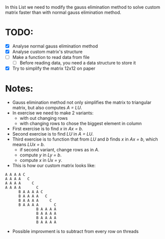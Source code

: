 In this List we need to modify the gauss elimination method to solve custom matrix faster than with normal gauss elimination method.

# TODO:
- [x] Analyse normal gauss elimination method
- [x] Analyse custom matrix's structure
- [ ] Make a function to read data from file
    - [ ] Before reading data, you need a data structure to store it
- [x] Try to simplify the matrix 12x12 on paper

# Notes:
- Gauss elimination method not only simplifies the matrix to triangular matrix, but also computes *A = LU*.
- In exercise we need to make 2 variants:
    - with out changing rows
    - with changing rows to chose the biggest element in column
- First exercise is to find *x* in *Ax = b*.
- Second exercise is to find *LU* in *A = LU*.
- Third exercise is to function that from *LU* and *b* finds *x* in *Ax = b*, which means *LUx = b*.
    - if second variant, change rows as in *A*.
    - compute *y* in *Ly = b*.
    - compute *x* in *Ux = y*.
- This is how our custom matrix looks like:
```
A A A A C
A A A A   C
A A A A     C
A A A A       C
      B A A A A C
      B A A A A   C
      B A A A A     C
      B A A A A       C
              B A A A A
              B A A A A
              B A A A A
              B A A A A
```

- Possible improvment is to subtract from every row on threads
